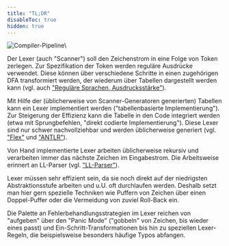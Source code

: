 ```yaml
---
title: "TL;DR"
disableToc: true
hidden: true
---
```


![Compiler-Pipeline](images/architektur_cb_lexer)\

Der Lexer (auch "Scanner") soll den Zeichenstrom in eine Folge von Token
zerlegen. Zur Spezifikation der Token werden reguläre Ausdrücke verwendet.
Diese können über verschiedene Schritte in einen zugehörigen DFA transformiert
werden, der wiederum über Tabellen dargestellt werden kann (vgl. auch
["Reguläre Sprachen, Ausdrucksstärke"](Regulaere_Sprachen_Ausdrucksstaerke.pdf)).

Mit Hilfe der (üblicherweise von Scanner-Generatoren generierten) Tabellen kann
ein Lexer implementiert werden ("tabellenbasierte Implementierung"). Zur Steigerung
der Effizienz kann die Tabelle in den Code integriert werden (etwa mit Sprungbefehlen,
"direkt codierte Implementierung"). Diese Lexer sind nur schwer nachvollziehbar und
werden üblicherweise generiert (vgl. ["Flex"](cb_flex.html) und ["ANTLR"](cb_antlr1.html)).

Von Hand implementierte Lexer arbeiten üblicherweise rekursiv und verarbeiten immer
das nächste Zeichen im Eingabestrom. Die Arbeitsweise erinnert an LL-Parser (vgl.
["LL-Parser"](cb_ll-parser1.html)).

Lexer müssen sehr effizient sein, da sie noch direkt auf der niedrigsten Abstraktionsstufe
arbeiten und u.U. oft durchlaufen werden. Deshalb setzt man hier gern spezielle Techniken
wie Puffern von Zeichen über einen Doppel-Puffer oder die Vermeidung von zuviel Roll-Back
ein.

Die Palette an Fehlerbehandlungsstrategien im Lexer reichen von "aufgeben" über den "Panic
Mode" ("gobbeln" von Zeichen, bis wieder eines passt) und Ein-Schritt-Transformationen bis
hin zu speziellen Lexer-Regeln, die beispielsweise besonders häufige Typos abfangen.